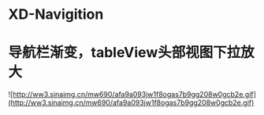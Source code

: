 # XD-Navigition
# 导航栏渐变，tableView头部视图下拉放大
![http://ww3.sinaimg.cn/mw690/afa9a093jw1f8ogas7b9gg208w0gcb2e.gif](http://ww3.sinaimg.cn/mw690/afa9a093jw1f8ogas7b9gg208w0gcb2e.gif)
